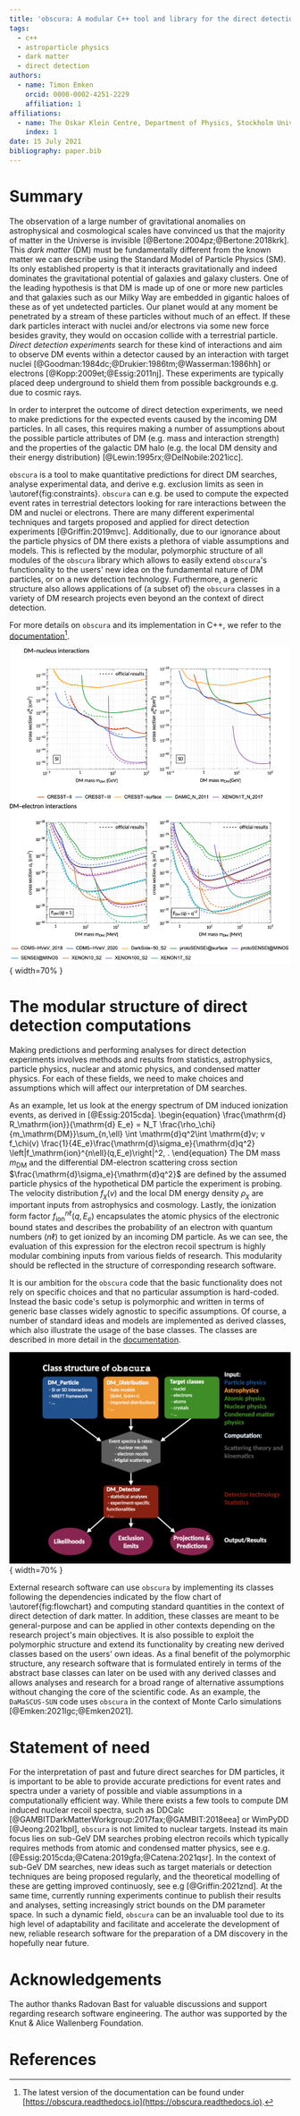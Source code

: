 ```yaml
---
title: 'obscura: A modular C++ tool and library for the direct detection of (sub-GeV) dark matter via nuclear and electron recoils'
tags: 
  - c++
  - astroparticle physics
  - dark matter
  - direct detection
authors: 
  - name: Timon Emken
    orcid: 0000-0002-4251-2229
    affiliation: 1
affiliations: 
  - name: The Oskar Klein Centre, Department of Physics, Stockholm University, AlbaNova, SE-10691 Stockholm, Sweden 
    index: 1
date: 15 July 2021
bibliography: paper.bib
---
```


# Summary

The observation of a large number of gravitational anomalies on astrophysical and cosmological scales have convinced us that the majority of matter in the Universe is invisible [@Bertone:2004pz;@Bertone:2018krk].
This *dark matter* (DM) must be fundamentally different from the known matter we can describe using the Standard Model of Particle Physics (SM).
Its only established property is that it interacts gravitationally and indeed dominates the gravitational potential of galaxies and galaxy clusters.
One of the leading hypothesis is that DM is made up of one or more new particles and that galaxies such as our Milky Way are embedded in gigantic haloes of these as of yet undetected particles.
Our planet would at any moment be penetrated by a stream of these particles without much of an effect.
If these dark particles interact with nuclei and/or electrons via some new force besides gravity, they would on occasion collide with a terrestrial particle.
*Direct detection experiments* search for these kind of interactions and aim to observe DM events within a detector caused by an interaction with target nuclei [@Goodman:1984dc;@Drukier:1986tm;@Wasserman:1986hh] or electrons [@Kopp:2009et;@Essig:2011nj].
These experiments are typically placed deep underground to shield them from possible backgrounds e.g. due to cosmic rays.

In order to interpret the outcome of direct detection experiments, we need to make predictions for the expected events caused by the incoming DM particles.
In all cases, this requires making a number of assumptions about the possible particle attributes of DM (e.g. mass and interaction strength) and the properties of the galactic DM halo (e.g. the local DM density and their energy distribution) [@Lewin:1995rx;@DelNobile:2021icc].

`obscura` is a tool to make quantitative predictions for direct DM searches, analyse experimental data, and derive e.g. exclusion limits as seen in \autoref{fig:constraints}.
`obscura` can e.g. be used to compute the expected event rates in terrestrial detectors looking for rare interactions between the DM and nuclei or electrons.
There are many different experimental techniques and targets proposed and applied for direct detection experiments [@Griffin:2019mvc].
Additionally, due to our ignorance about the particle physics of DM there exists a plethora of viable assumptions and models.
This is reflected by the modular, polymorphic structure of all modules of the `obscura` library which allows to easily extend `obscura`'s functionality to the users' new idea on the fundamental nature of DM particles, or on a new detection technology.
Furthermore, a generic structure also allows applications of (a subset of) the `obscura` classes in a variety of DM research projects even beyond an the context of direct detection.

For more details on `obscura` and its implementation in C++, we refer to the [documentation](https://obscura.readthedocs.io)[^1].

[^1]: The latest version of the documentation can be found under [https://obscura.readthedocs.io](https://obscura.readthedocs.io).

![Excluded regions (95% confidence level) of the DM parameter space given by the $(m_\mathrm{DM},\sigma_i)$ plane, where $m_\mathrm{DM}$ is the assumed DM mass and $\sigma_i$ is the interaction cross section with target $i$. For comparison, the dashed lines denote the official results published by the experimental collaborations. Note that some of the collaborations present their results with 90% CL. Some of the `obscura` results are conservative due to a simplified analysis.\label{fig:constraints}](obscura_DD_Constraints.png){ width=70% } 



# The modular structure of direct detection computations

Making predictions and performing analyses for direct detection experiments involves methods and results from statistics, astrophysics, particle physics, nuclear and atomic physics, and condensed matter physics.
For each of these fields, we need to make choices and assumptions which will affect our interpretation of DM searches.

As an example, let us look at the energy spectrum of DM induced ionization events, as derived in [@Essig:2015cda].
\begin{equation}
 \frac{\mathrm{d} R_\mathrm{ion}}{\mathrm{d} E_e} = N_T \frac{\rho_\chi}{m_\mathrm{DM}}\sum_{n,\ell} \int \mathrm{d}q^2\int \mathrm{d}v\; v f_\chi(v) \frac{1}{4E_e}\frac{\mathrm{d}\sigma_e}{\mathrm{d}q^2} \left|f_\mathrm{ion}^{n\ell}(q,E_e)\right|^2\, .
\end{equation}
The DM mass $m_\mathrm{DM}$ and the differential DM-electron scattering cross section $\frac{\mathrm{d}\sigma_e}{\mathrm{d}q^2}$ are defined by the assumed particle physics of the hypothetical DM particle the experiment is probing.
The velocity distribution $f_\chi(v)$ and the local DM energy density $\rho_\chi$ are important inputs from astrophysics and cosmology.
Lastly, the ionization form factor $f_\mathrm{ion}^{n\ell}(q,E_e)$ encapsulates the atomic physics of the electronic bound states and describes the probability of an electron with quantum numbers $(n\ell)$ to get ionized by an incoming DM particle.
As we can see, the evaluation of this expression for the electron recoil spectrum is highly modular combining inputs from various fields of research.
This modularity should be reflected in the structure of corresponding research software.

It is our ambition for the `obscura` code that the basic functionality does not rely on specific choices and that no particular assumption is hard-coded.
Instead the basic code's setup is polymorphic and written in terms of generic base classes widely agnostic to specific assumptions.
Of course, a number of standard ideas and models are implemented as derived classes, which also illustrate the usage of the base classes.
The classes are described in more detail in the [documentation](https://obscura.readthedocs.io).

![The class structure of `obscura`.\label{fig:flowchart}](FlowChart.png){ width=70% } 

External research software can use `obscura` by implementing its classes following the dependencies indicated by the flow chart of \autoref{fig:flowchart} and computing standard quantities in the context of direct detection of dark matter.
In addition, these classes are meant to be general-purpose and can be applied in other contexts depending on the research project's main objectives.
It is also possible to exploit the polymorphic structure and extend its functionality by creating new derived classes based on the users' own ideas.
As a final benefit of the polymorphic structure, any research software that is formulated entirely in terms of the abstract base classes can later on be used with any derived classes and allows analyses and research for a broad range of alternative assumptions without changing the core of the scientific code. 
As an example, the `DaMaSCUS-SUN` code uses `obscura` in the context of Monte Carlo simulations [@Emken:2021lgc;@Emken2021].

# Statement of need

For the interpretation of past and future direct searches for DM particles, it is important to be able to provide accurate predictions for event rates and spectra under a variety of possible and viable assumptions in a computationally efficient way.
While there exists a few tools to compute DM induced nuclear recoil spectra, such as DDCalc [@GAMBITDarkMatterWorkgroup:2017fax;@GAMBIT:2018eea] or WimPyDD [@Jeong:2021bpl], `obscura` is not limited to nuclear targets.
Instead its main focus lies on sub-GeV DM searches probing electron recoils which typically requires methods from atomic and condensed matter physics, see e.g. [@Essig:2015cda;@Catena:2019gfa;@Catena:2021qsr].
In the context of sub-GeV DM searches, new ideas such as target materials or detection techniques are being proposed regularly, and the theoretical modelling of these are getting improved continuosly, see e.g [@Griffin:2021znd].
At the same time, currently running experiments continue to publish their results and analyses, setting increasingly strict bounds on the DM parameter space.
In such a dynamic field, `obscura` can be an invaluable tool due to its high level of adaptability and facilitate and accelerate the development of new, reliable research software for the preparation of a DM discovery in the hopefully near future.


# Acknowledgements
The author thanks Radovan Bast for  valuable  discussions and support regarding research software engineering.
The author was supported by the Knut & Alice Wallenberg Foundation.

# References